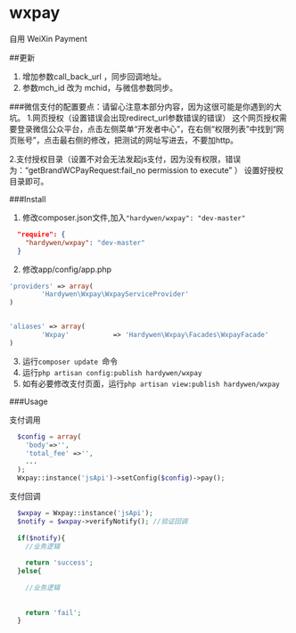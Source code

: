 # wxpay
自用
WeiXin Payment 

##更新
1. 增加参数call_back_url ，同步回调地址。
2. 参数mch_id 改为 mchid，与微信参数同步。

###微信支付的配置要点：请留心注意本部分内容，因为这很可能是你遇到的大坑。
1.网页授权（设置错误会出现redirect_url参数错误的错误）
这个网页授权需要登录微信公众平台，点击左侧菜单“开发者中心”，在右侧“权限列表”中找到“网页账号”，点击最右侧的修改，把测试的网址写进去，不要加http。

2.支付授权目录（设置不对会无法发起js支付，因为没有权限，错误为：“getBrandWCPayRequest:fail_no permission to execute”
）
设置好授权目录即可。


###Install

1. 修改composer.json文件,加入```"hardywen/wxpay": "dev-master"```
```json
  "require": {
    "hardywen/wxpay": "dev-master"
  }
```

2. 修改app/config/app.php
```php
'providers' => array(
  		'Hardywen\Wxpay\WxpayServiceProvider'
)


'aliases' => array(
		'Wxpay'           => 'Hardywen\Wxpay\Facades\WxpayFacade'
)
```

3. 运行```composer update ```命令
4. 运行```php artisan config:publish hardywen/wxpay```
5. 如有必要修改支付页面，运行```php artisan view:publish hardywen/wxpay```


###Usage

支付调用 
```php  
  $config = array(
    'body'=>'',
    'total_fee' =>'',
    ...
  );
  Wxpay::instance('jsApi')->setConfig($config)->pay();
```

支付回调

```php
  $wxpay = Wxpay::instance('jsApi');
  $notify = $wxpay->verifyNotify(); //验证回调
  
  if($notify){
    //业务逻辑
    
    return 'success';
  }else{
    
    //业务逻辑
    
    
	return 'fail';
  }
  
```

